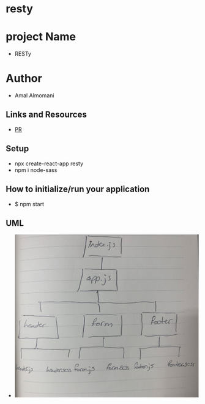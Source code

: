 # resty

# project Name
  - RESTy
# Author 
  - Amal Almomani

## Links and Resources
   - [PR](https://github.com/amal-401-advanced-javascript/resty/pull/1)

## Setup
  - npx create-react-app resty
  - npm i node-sass


## How to initialize/run your application
  - $ npm start

## UML
  - ![](./base.jpg)